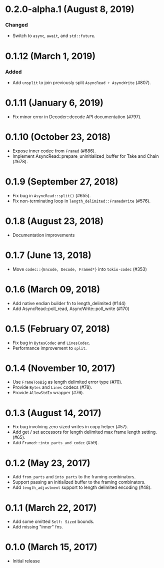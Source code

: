 # 0.2.0-alpha.1 (August 8, 2019)

### Changed
- Switch to `async`, `await`, and `std::future`.

# 0.1.12 (March 1, 2019)

### Added
- Add `unsplit` to join previously split `AsyncRead + AsyncWrite` (#807).

# 0.1.11 (January 6, 2019)

* Fix minor error in Decoder::decode API documentation (#797).

# 0.1.10 (October 23, 2018)

* Expose inner codec from `Framed` (#686).
* Implement AsyncRead::prepare_uninitialized_buffer for Take and Chain (#678).

# 0.1.9 (September 27, 2018)

* Fix bug in `AsyncRead::split()` (#655).
* Fix non-terminating loop in `length_delimited::FramedWrite` (#576).

# 0.1.8 (August 23, 2018)

* Documentation improvements

# 0.1.7 (June 13, 2018)

* Move `codec::{Encode, Decode, Framed*}` into `tokio-codec` (#353)

# 0.1.6 (March 09, 2018)

* Add native endian builder fn to length_delimited (#144)
* Add AsyncRead::poll_read, AsyncWrite::poll_write (#170)

# 0.1.5 (February 07, 2018)

* Fix bug in `BytesCodec` and `LinesCodec`.
* Performance improvement to `split`.

# 0.1.4 (November 10, 2017)

* Use `FrameTooBig` as length delimited error type (#70).
* Provide `Bytes` and `Lines` codecs (#78).
* Provide `AllowStdIo` wrapper (#76).

# 0.1.3 (August 14, 2017)

* Fix bug involving zero sized writes in copy helper (#57).
* Add get / set accessors for length delimited max frame length setting. (#65).
* Add `Framed::into_parts_and_codec` (#59).

# 0.1.2 (May 23, 2017)

* Add `from_parts` and `into_parts` to the framing combinators.
* Support passing an initialized buffer to the framing combinators.
* Add `length_adjustment` support to length delimited encoding (#48).

# 0.1.1 (March 22, 2017)

* Add some omitted `Self: Sized` bounds.
* Add missing "inner" fns.

# 0.1.0 (March 15, 2017)

* Initial release

